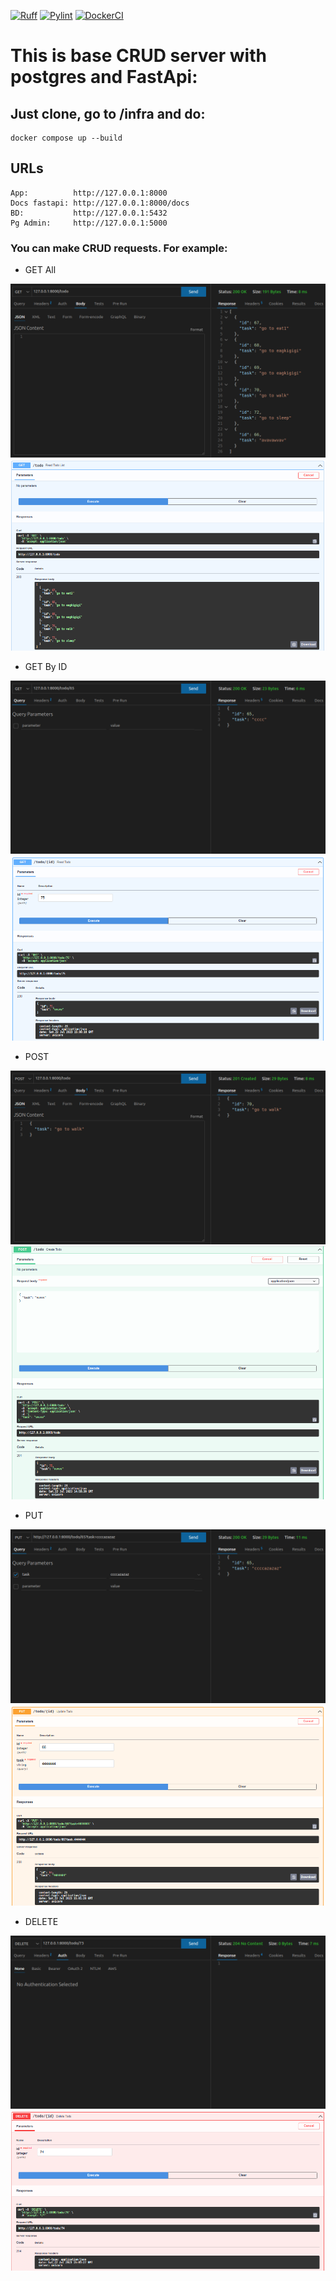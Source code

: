 [![Ruff](https://github.com/morheus9/fastapi_postgres_crud/actions/workflows/ruff.yml/badge.svg)](https://github.com/morheus9/fastapi_postgres_crud/actions/workflows/ruff.yml)
[![Pylint](https://github.com/morheus9/fastapi_postgres_crud/actions/workflows/pylint.yml/badge.svg?branch=master)](https://github.com/morheus9/fastapi_postgres_crud/actions/workflows/pylint.yml)
[![DockerCI](https://github.com/morheus9/fastapi_postgres_crud/actions/workflows/push_dockerfile.yml/badge.svg?branch=master)](https://github.com/morheus9/fastapi_postgres_crud/actions/workflows/push_dockerfile.yml)
# This is base CRUD server with postgres and FastApi:
## Just clone, go to /infra and do:
```
docker compose up --build
```
## URLs
```
App:          http://127.0.0.1:8000
Docs fastapi: http://127.0.0.1:8000/docs
BD:           http://127.0.0.1:5432
Pg Admin:     http://127.0.0.1:5000
```
### You can make CRUD requests. For example:

- GET All
  
![Screenshot](images/get_all.png)
![Screenshot](images/_get_all.png)

- GET By ID
  
![Screenshot](images/get_id.png)
![Screenshot](images/_get_id.png)

- POST
  
![Screenshot](images/post.png)
![Screenshot](images/_post.png)

- PUT
  
![Screenshot](images/put.png)
![Screenshot](images/_put.png)

- DELETE
  
![Screenshot](images/delete.png)
![Screenshot](images/_delete.png)
